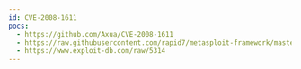 ```yaml
---
id: CVE-2008-1611
pocs:
  - https://github.com/Axua/CVE-2008-1611
  - https://raw.githubusercontent.com/rapid7/metasploit-framework/master/modules/exploits/windows/tftp/tftpserver_wrq_bof.rb
  - https://www.exploit-db.com/raw/5314
---
```

